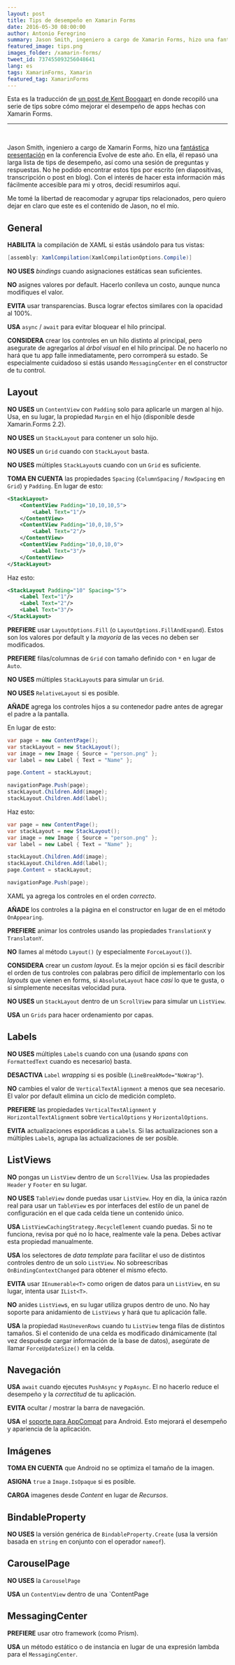 ```yaml
---
layout: post
title: Tips de desempeño en Xamarin Forms
date: 2016-05-30 08:00:00
author: Antonio Feregrino
summary: Jason Smith, ingeniero a cargo de Xamarin Forms, hizo una fantástica presentación en la conferencia Evolve de este año. En ella, él repasó una larga lista de tips de desempeño, así como una sesión de preguntas y respuestas sobre Xamarin Forms.
featured_image: tips.png
images_folder: /xamarin-forms/
tweet_id: 737455093256048641
lang: es
tags: XamarinForms, Xamarin
featured_tag: XamarinForms
---
```


Esta es la traducción de <a href="http://kent-boogaart.com/blog/jason-smith's-xamarin-forms-performance-tips" target="_blank">un post de Kent Boogaart</a> en donde recopiló una serie de tips sobre cómo mejorar el desempeño de apps hechas con Xamarin Forms.

<hr />
<br />

Jason Smith, ingeniero a cargo de Xamarin Forms, hizo una <a href="https://www.youtube.com/watch?v=RZvdql3Ev0E" target="_blank" rel="nofollow">fantástica presentación</a> en la conferencia Evolve de este año. En ella, él repasó una larga lista de tips de desempeño, así como una sesión de preguntas y respuestas. No he podido encontrar estos tips por escrito (en diapositivas, transcripción o post en blog). Con el interés de hacer esta información más fácilmente accesible para mi y otros, decidí resumirlos aquí.

Me tomé la libertad de reacomodar y agrupar tips relacionados, pero quiero dejar en claro que este es el contenido de Jason, no el mío.

## General  
**HABILITA** la compilación de XAML si estás usándolo para tus vistas:

```csharp  
[assembly: XamlCompilation(XamlCompilationOptions.Compile)]
```  

**NO USES** *bindings* cuando asignaciones estáticas sean suficientes.

**NO** asignes valores por default. Hacerlo conlleva un costo, aunque nunca modifiques el valor.

**EVITA** usar transparencias. Busca lograr efectos similares con la opacidad al 100%.

**USA** `async` / `await` para evitar bloquear el hilo principal.

**CONSIDERA** crear los controles en un hilo distinto al principal, pero asegurate de agregarlos al *árbol visual* en el hilo principal. De no hacerlo no hará que tu app falle inmediatamente, pero corromperá su estado. Se especialmente cuidadoso si estás usando `MessagingCenter` en el constructor de tu control.

## Layout
**NO USES** un `ContentView` con `Padding` solo para aplicarle un margen al hijo. Usa, en su lugar, la propiedad `Margin` en el hijo (disponible desde Xamarin.Forms 2.2).

**NO USES** un `StackLayout` para contener un solo hijo.

**NO USES** un `Grid` cuando con `StackLayout` basta.

**NO USES** múltiples `StackLayout`s cuando con un `Grid` es suficiente.

**TOMA EN CUENTA** las propiedades `Spacing` (`ColumnSpacing` / `RowSpacing` en `Grid`) y `Padding`. En lugar de esto:

```xml  
<StackLayout>
    <ContentView Padding="10,10,10,5">
        <Label Text="1"/>
    </ContentView>
    <ContentView Padding="10,0,10,5">
        <Label Text="2"/>
    </ContentView>
    <ContentView Padding="10,0,10,0">
        <Label Text="3"/>
    </ContentView>
</StackLayout>
```  

Haz esto:

```xml  
<StackLayout Padding="10" Spacing="5">
    <Label Text="1"/>
    <Label Text="2"/>
    <Label Text="3"/>
</StackLayout>
```  

**PREFIERE** usar `LayoutOptions.Fill` (o `LayoutOptions.FillAndExpand`). Estos son los valores por default y la *mayoría* de las veces no deben ser modificados.

**PREFIERE** filas/columnas de `Grid` con tamaño definido con `*` en lugar de `Auto`.

**NO USES** múltiples `StackLayout`s para simular un `Grid`.

**NO USES** `RelativeLayout` si es posible.

**AÑADE** agrega los controles hijos a su contenedor padre antes de agregar el padre a la pantalla.

En lugar de esto:

```csharp  
var page = new ContentPage();
var stackLayout = new StackLayout();
var image = new Image { Source = "person.png" };
var label = new Label { Text = "Name" };

page.Content = stackLayout;

navigationPage.Push(page);
stackLayout.Children.Add(image);
stackLayout.Children.Add(label);
```  

Haz esto:

```csharp  
var page = new ContentPage();
var stackLayout = new StackLayout();
var image = new Image { Source = "person.png" };
var label = new Label { Text = "Name" };

stackLayout.Children.Add(image);
stackLayout.Children.Add(label);
page.Content = stackLayout;

navigationPage.Push(page);
```  

XAML ya agrega los controles en el orden *correcto*.

**AÑADE** los controles a la página en el constructor en lugar de en el método `OnAppearing`.

**PREFIERE** animar los controles usando las propiedades `TranslationX` y `TranslatonY`.

**NO** llames al método `Layout()` (y especialmente `ForceLayout()`).

**CONSIDERA** crear un *custom layout*. Es la mejor opción si es fácil describir el orden de tus controles con palabras pero difícil de implementarlo con los *layouts* que vienen en forms, si `AbsoluteLayout` hace *casi* lo que te gusta, o si simplemente necesitas velocidad pura.

**NO USES** un `StackLayout` dentro de un `ScrollView` para simular un `ListView`.

**USA** un `Grids` para hacer ordenamiento por capas.

## Labels
**NO USES** múltiples `Label`s cuando con una (usando *spans* con `FormattedText` cuando es necesario) basta.

**DESACTIVA** `Label` *wrapping* si es posible (`LineBreakMode="NoWrap"`).

**NO** cambies el valor de `VerticalTextAlignment` a menos que sea necesario. El valor por default elimina un ciclo de medición completo.

**PREFIERE** las propiedades `VerticalTextAlignment` y `HorizontalTextAlignment` sobre `VerticalOptions` y `HorizontalOptions`.

**EVITA** actualizaciones esporádicas a `Label`s. Si las actualizaciones son a múltiples `Label`s, agrupa las actualizaciones de ser posible.

## ListViews

**NO** pongas un `ListView` dentro de un `ScrollView`. Usa las propiedades `Header` y `Footer` en su lugar.  

**NO USES** `TableView` donde puedas usar `ListView`. Hoy en día, la única razón real para usar un `TableView` es por interfaces del estilo de un panel de configuración en el que cada celda tiene un contenido único.

**USA** `ListViewCachingStrategy.RecycleElement` cuando puedas. Si no te funciona, revisa por qué no lo hace, realmente vale la pena. Debes activar esta propiedad manualmente.

**USA** los selectores de *data template* para facilitar el uso de distintos controles dentro de un solo `ListView`. No sobreescribas `OnBindingContextChanged` para obtener el mismo efecto.

**EVITA** usar `IEnumerable<T>` como origen de datos para un `ListView`, en su lugar, intenta usar `IList<T>`.

**NO** anides `ListView`s, en su lugar utiliza grupos dentro de uno. No hay soporte para anidamiento de `ListViews` y hará que tu aplicación falle.

**USA** la propiedad `HasUnevenRows` cuando tu `ListView` tenga filas de distintos tamaños. Si el contenido de una celda es modificado dinámicamente (tal vez despuésde cargar información de la base de datos), asegúrate de llamar `ForceUpdateSize()` en la celda.

## Navegación
**USA** `await` cuando ejecutes `PushAsync` y `PopAsync`. El no hacerlo reduce el desempeño y la *correctitud* de tu aplicación.

**EVITA** ocultar / mostrar la barra de navegación.

**USA** el <a href="https://gist.github.com/jassmith/a3b2a543f99126782936" target="_blank" rel="nofollow">soporte para AppCompat</a> para Android. Esto mejorará el desempeño y apariencia de la aplicación.

## Imágenes  
**TOMA EN CUENTA** que Android no se optimiza el tamaño de la imagen.

**ASIGNA** `true` a `Image.IsOpaque` si es posible.

**CARGA** imagenes desde *Content* en lugar de *Recursos*.

## BindableProperty
**NO USES** la versión genérica de `BindableProperty.Create` (usa la versión basada en `string` en conjunto con el operador `nameof`).

## CarouselPage

**NO USES** la `CarouselPage`

**USA** un `ContentView` dentro de una `ContentPage

## MessagingCenter
**PREFIERE** usar otro framework (como Prism).

**USA** un método estático o de instancia en lugar de una expresión lambda para el `MessagingCenter`.
